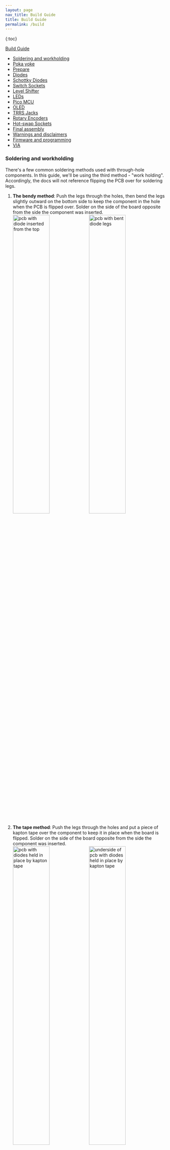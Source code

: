 ```yaml
---
layout: page
nav_title: Build Guide
title: Build Guide
permalink: /build
---
```

{:toc}

[Build Guide](#build-guide)
 - [Soldering and workholding](#soldering-and-workholding)
 - [Poka yoke](#poka-yoke)
 - [Prepare](#prepare)
 - [Diodes](#diodes)
 - [Schottky Diodes](#schottky-diodes)
 - [Switch Sockets](#switch-sockets)
 - [Level Shifter](#level-shifter)
 - [LEDs](#leds)
 - [Pico MCU](#pi-pico-mcu)
 - [OLED](#oled)
 - [TRRS Jacks](#trrs-jacks)
 - [Rotary Encoders](#rotary-encoders)
 - [Hot-swap Sockets](#hot-swap-sockets)
 - [Final assembly](#final-assembly)
 - [Warnings and disclaimers](#warnings-and-disclaimers)
 - [Firmware and programming](#firmware-and-programming)
 - [VIA](#via)

### Soldering and workholding

There's a few common soldering methods used with through-hole components. In this guide, we'll be using the third method - "work holding". Accordingly, the docs will not reference flipping the PCB over for soldering legs.

1. **The bendy method**: Push the legs through the holes, then bend the legs slightly outward on the bottom side to keep the component in the hole when the PCB is flipped over. Solder on the side of the board opposite from the side the component was inserted.
<br> <img src="images/build_guide_pico/diode_bend_top.JPG" alt="pcb with diode inserted from the top" width="49%" /> <img src="images/build_guide_pico/diode_bend_under.JPG" alt="pcb with bent diode legs" width="49%" />
1. **The tape method**: Push the legs through the holes and put a piece of kapton tape over the component to keep it in place when the board is flipped. Solder on the side of the board opposite from the side the component was inserted.
<br> <img src="images/build_guide_pico/kapton_top.JPG" alt="pcb with diodes held in place by kapton tape" width="49%" /> <img src="images/build_guide_pico/kapton_under.JPG" alt="underside of pcb with diodes held in place by kapton tape" width="49%" />
1. **Work holding**: Use helping hands or work holding jig to keep the PCB lifted off the work surface. Insert components through the holes, _do not_ flip the pcb, and solder on the side the components are inserted. <br> This is the recommended method.<br>If you have access to a 3d printer, you can print disposable [work holding legs designed specifically for the ErgoDonk Zero PCB](https://www.printables.com/model/733164-ergodonk-zero-pcb-holding-feet). <br> <Br>
**[Magnetic work holding thingies](https://www.aliexpress.us/item/2255800735314797.html)** <br><img src="images/build_guide_pico/top_jig.JPG" alt="pcb in workholding jigs with diodes inserted from the top" width="49%" /> <img src="images/build_guide_pico/workholding_jig_solder_from_top.JPG" alt="pcb in workholding jigs with diodes protruding" width="49%" /><br> <br>**[3d Printable work holding feet](https://www.printables.com/model/733164-ergodonk-zero-pcb-holding-feet)**<br>
<img src="images/build_guide_pico/sofle_pico_workholding_four_foot.jpeg" alt="Disposable 3d printable work holding legs for the Sofle Pico" width="32%" /> <img src="images/build_guide_pico/sofle_pico_workholding_foot_closeup.jpeg" alt="Close up of a disposable 3d printable work holding leg for the Sofle Pico" width="32%" /> <img src="images/build_guide_pico/3d_model_of_work_feet.png" alt="3d model of a disposable 3d printable work holding leg for the Sofle Pico" width="32%" />

### Poka yoke
When designing the Sofle Pico, an effort was made to '[poka-yoke](https://en.wikipedia.org/wiki/Poka-yoke)' the design, that is, to make the design as 'fool proof' as possible to assemble. 

Specifically, clear markings/symbols and selective masking of footprint through-holes are used to ensure that components are soldered to the correct side & in the correct orientation. Outlines indicate the side the component should be inserted into. The side with the outlines has footprint through-holes masked, so that if the user inserted the component from the wrong side, it would not be solderabe.

<img src="images/build_guide_pico/poka-yoke-pcb.jpeg" alt="Tilted MCU corrected" width="32%" />
<img src="images/build_guide_pico/poka-yoke-back.jpeg" alt="Tilted MCU corrected" width="32%" />
<img src="images/build_guide_pico/poka-yoke-front.jpeg" alt="Tilted MCU corrected" width="32%" />


Please open an issue if you have a suggestion for improving the poka-yoke. I'd like to move away from English language notes on the PCB, and replace them with universal pictograms.

### Prepare

This guide includes all optional components. 

It's recommended to build the left hand first, from start to finish. I would recommend putting a piece of tape with "LH TOP" and "RH TOP" on the top of each board before you start, so when you go to build the second hand you don't build on the wrong side. (I've built 2 left hands at least twice)! 

This guide is written in the order I like to install components, starting with the components on the back, shortest to tallest:
 - diodes
 - LEDs
 - switch sockets

Then install the components on the front:
 - level shifter
 - Pico MCU & socket
 - Schottky diodes
 - OLED & socket
 - TRRS connector
 - Rotary encoder

The order of assembly does not matter **except** for these 2 components because they stack on top of one another:
1. the Pico MCU
1. the OLED screen

<hr>

### Diodes
There is 1 diode per key, 1 diode on the rotary encoder.

<img width="100%" alt="Sofle Pico diode locations highlighted" src="images/build_guide_pico/sofle_pico_diode_highlights.png" />

Diodes _must_ be oriented with the white band in the direction of the "arrow" symbol on the PCB.

<img width="49%" alt="SMD orientation marking example" src="images/build_guide_pico/smd_diode_orientation_1.jpeg" /> <img width="49%" alt="SMD orientation example closeup" src="images/build_guide_pico/smd_diode_orientation_2.jpeg" />

Diodes, surface mount or through-hole, can be installed on either the front or the back. The back is preferred for a cleaner look. If you are hand soldering, through hole diodes are recommended because they are easier. If you damage a pad on one side, feel free to move that diode to the other side.

For surface mount diodes, a common method is to tin one pad, place the diode on, apply the soldering iron to the diode leg until it melts the solder underneath and sinks flush with the PCB. Then come back and solder the other leg. Alternately, you can use a rework station heat gun and solder paste. (I prefer this method for smds).

For through-hole diodes, there is a bending jig on the upper right corner of the board. This is a painfully slow way to get pretty bends. <img alt="Diode bending jig built into the PCB" src="images/build_guide_pico/1N4148_diode_jig.png" />

If you've got a 3d printer handy, a printed diode [bending jig](https://www.printables.com/model/734696-diode-bending-jig-8mm) can be used to make quick uniform bends. Alternately, a carpenters pencil is roughly the right size. (The diode holes are 8mm apart, wooden pencils are often 7mm - 8mm).<br><img width="32%" alt="Using a bending jig" src="images/build_guide_pico/diode_jig_fold.jpeg" /> <img width="32%" alt="Diodes on tape that were bent with a bending jig" src="images/build_guide_pico/diode_jig_cut.jpeg" /> <img width="32%" alt="Using a carpenters pencil as a bending jig" src="images/build_guide_pico/carpenter_pencil.JPG" />

With the PCB eleveated via workholding, insert the bent diodes into the holes on the back of the board. 
Diodes _must_ be oriented with the black band in the direction of the "arrow" symbol on the PCB. There is also a black outline around the pad to make it easy to check the diode orientation is correct after the diode has been soldered in place.<br><img src="images/build_guide_pico/diode_orientation.jpeg" alt="Through hole diode orientation" width="100%" />

Solder the legs in place. flip over the board, and trim the legs. When you trim off the diode legs, save 2 for use as bypass jumpers.<br>
<img src="images/build_guide_pico/sofle_pico_diodes_soldered.jpeg" alt="Soldered diodes protruding through the Sofle Pico PCB" width="49%" /> <img src="images/build_guide_pico/sofle_pico_diodes_clipping.jpeg" alt="Trimming diode legs protruding through the Sofle Pico PCB" width="49%" />

<hr>

### Switch Sockets
Switch sockets installed on the back of the PCB facing up towards the front of the PCB. Make sure they are flush with the PCB. 

1. Put all the sockets in place. PCB hole tolerance can vary quite a bit, so some sockets may snap in, while others rest in the holes. If you have some that snap in, be sure to check everything is flush before you start soldering. 
1. Solder _one_ side of each socket by heating the metal connector. Apply solder and look for the solder to wick down to the PCB. You want a solid joint since this may take some mechanical strain from switch installation and removal. The 3d printed workholding feet are really handy here. You can reposition the board as you work to get the best angle for soldering those connectors.
1. Give the board a few good taps to make sure there are no loose sockets.
1. Rotate the board 180 degrees and solder the remaining sides.

<img src="images/build_guide_pico/sofle_pico_sockets_1.jpeg" alt="Left hand backside of solfe pico with switch sockets in place viewed from a tilted angle" width="49%" /> <img src="images/build_guide_pico/sofle_pico_sockets_2.jpeg" alt="Left hand backside of solfe pico with switch sockets in place viewed from a above" width="49%" />

<hr>

### Level shifter
The level shifter is tiny & squirrley. It's the same size as an SMD, but with 5 pins. There is only one footprint for this component - so it will be on the front on the left hand, and on the back on the right hand. Tack one corner down, and then "[drag soldering](https://www.youtube.com/watch?v=wUyetZ5RtPs)" the remaining pins. 
![level shifter](images/build_guide_pico/sofle_pico_level_shifter_placement.png)
Alternately, if you've decided to omit the level shifter, be sure to bridge the level shifter bypass jumper. It's next to the level shifter footprint. You can drag solder across it, or bend a diode leg and solder it through the holes.<br><img src="images/build_guide_pico/sloppy_bypass_jumper.png" alt="Sofle Pico jumper bridged with solder" width="32%" />

Modern flux core solder can make drag bridging difficult - i recommend the jumper leg method. The right-most hole on the bending jig is for this. There'You'll need to do this for both hands.

<img src="images/build_guide_pico/jumper_jig.jpeg" alt="Sofle Pico jumper bender location" width="32%" /> <img src="images/build_guide_pico/jumper_bender_in_use.jpeg" alt="Sofle Pico jumper bender in use" width="32%" /> <img src="images/build_guide_pico/level_shifter_bypass_jumper.jpeg" alt="Sofle Pico jumper bender in use" width="32%" />

<hr>

### LEDs

![LED](images/build_guide_pico/sofle_pico_led_orientation.png)

LEDs are placed on the back of the PCB. The lens should point up through the PCB so they shine into the bottom of the switch. One leg will have a diagonal cut. This cut leg should be aligned with the mark on the PCB.

To solder: tin one pad, place the LED and hold using tweezers, apply heat to the leg until the solder melts and the LED is flush with the board. Now the remaining legs can be soldered without the component moving. The LEDs are sensitive to heat. Let the LED cool between soldering each leg. Use the lowest heat needed for your solder.

Alternately, you can use a rework station heat gun and solder paste. I prefer this method for the LEDs, i think it's easier to get components to sit flush. Put a dab of solder paste on each pad, then place your LEDs with tweezers or a steady hand. (The holes above/below the LED hole are intended to make tweezer placement easier).

The LEDs are wired in one long chain. If a LED is not working, replace the LED and the LED preceding it. Sometimes just the output of a LED is damaged. The full chain does not need to be installed if you want to test a partially built board. 
<img src="images/build_guide_pico/sofle_pico_led_wiring_chain.png" alt="Sofle Pico LED circuit sequence." width="100%" />
<br>
Revisions v3.5.4 and later will have the LED number directly above the LED to make troubleshooting the LED chain easier.<br><img src="images/build_guide_pico/sofle_pico_led_chain_markings.jpeg" alt="Sofle Pico LED sequence markings." width="32%" />

<hr>

### Pico MCU
<img src="images/build_guide_pico/sofle_pico_MCU_heroshot.png" alt="Sofle Pico MCU with elevated OLED closeup" width="100%" />

The Pico is installed on the top of the board, face up, and in the marked holes. (There are many variants of the Pico - the face up orientation ensures easy access to the reset button wherever it may be).

* Top of the board: this is the side of the PCB opposite the diodes, LEDs and switch sockets
* Marked holes: Insert the Pico into the holes with the rectangular outline on the top of the board. 

Double-check your work here. This step is hard to reverse if a mistake is made.
#### Pico MCU installed permanently with header pins
You can permanently install the Pico using the 20-pin male-male headers that came with the Pico. 
1. insert the headers into the board and the Pico both before soldering. (The header pin rows can tilt a little if it's not inserted into both the board and the Pico.) The header pins may have one longer side. Install the longer side on the PCB, because you'll need to trim these, and the trimmed pins look better on the underside of the board. Use a piece of kapton tape to attach the Pico to the PCB while soldering.

1. Flip the board over. The pins on the back of the board that you will be soldering should _not_ be in the outline. Soldering 1 of the outermost pins on each pin header on the PCB. Hold the board up to make sure the pin header is sitting flush with the pcb. If it's not, you can reheat that joint until it is flush. 
*@todo - this pick is gross - grab another without smudges and cathair.*
![Pico MCU](images/build_guide_pico/sofle_pico_starter_pins.png) 
1. Solder the remaining pcb/pin header joints on the back.
1. Flip the board over. With the Pico, repeat the process of soldering & checking 1 pin with the pin header and the Pico. 
1. Solder all the remaining Pico/pin header pins.

#### Pico MCU installed with sockets
Previous versions of the Sofle used diode legs. This guide does not - instead we'll use "needle pins", which are now readily available, inexpensive, and less fussy then diode legs, but they add more height than diode legs would, which works well to support the OLEDs.
![Pico socketed MCU](images/build_guide_pico/sofle_pico_sockets_add_height.png)

To install a socketed Pico using the diode leg approach [from splitkb.com][ProMicrosocketing]:

1. Insert the needle pins into the female sockets, and then insert the female sockets into the PCB and the Pico. Assembling the sockets/Pico/PCB before soldering ensures an excellent alignment. Be sure that the Pico is face up, and that the socket pins are inserted into the square outline on the front of the board. Applying a piece of kapton tape to hold everything in place can be helpful. 
<img src="images/build_guide_pico/needle_pin_inserts.jpeg" alt="Sofle Pico with needle pins to be socketed" width="50%" />

1. Flip the board over. On the back of the PCB, solder one pin on each side, pushing down on the PCB to ensure the headers are perpendicular and fully seated. Pick up the board and inspect to insure that everything is seated flush. If it's not flush, reheat the joint and push the socket down until it's flush. (Be sure you're not touching the pin your heating when you push it down).<br><img src="images/build_guide_pico/wonky_MCU.jpeg" alt="Tilted MCU" width="47%" /> <img src="images/build_guide_pico/wonky_fixed_MCU.jpeg" alt="Tilted MCU corrected" width="47%" />
1. Solder the remaining pins on the back of the pcb.<br><img src="images/build_guide_pico/backside_MCU_pins_soldered.jpeg" alt="Tilted MCU corrected" width="47%" />
1. Flip over the board. On the front, solder 1 pin on each side to the Pico. Again check that everything is flush before soldering the remaining pins.
<br><img src="images/build_guide_pico/MCU_solder_1_pin.jpeg" alt="One pin on the MCU soldered" width="47%" /> <img src="images/build_guide_pico/MCU_solder_all_pins.jpeg" alt="All pins on the MCU soldered - quite badly" width="47%" />

If you ever need to remove the Pico, do it by gently prying the board up in small increments, working your way around the board. Avoid pressure on the USB connector. The diode legs are quite weak and will usually bend if you pull the Pico off in one action. A [spudger](https://www.aliexpress.us/item/3256804504939626.html) tool is really handy for this sort of thing.

<hr>

### Schottky Diodes
There's one for each side. Insert on the front, right next to the MCU footprint. Be certain to orient these correctly. Solder on the back.
The leftmost hole on the diode jig is for these. 

<img src="images/build_guide_pico/Schottky_diode.jpeg" alt="Schottky diode placement" width="32%" /> <img src="images/build_guide_pico/1N5817_schottky_diode_jig.jpeg" alt="Diode bending jig" width="32%" />
<img src="images/build_guide_pico/power_circuit_bend.jpeg" alt="Schottky diode legs bending with jig" width="32%" /><br><img src="images/build_guide_pico/power_circuit_diode_top.jpeg" alt="Schottky diode inserted next to MCU" width="49%" /> <img src="images/build_guide_pico/power_circuit_diode_snip.jpeg" alt="Schottky diode leg trimming" width="49%" />

<hr>

### OLED
@todo add updated images when v3.4 prototype comes in.

There are two common variants of the SSD1306 OLED. They are easily distinguishable by the corner holes. There is a separate socket for each of these, because they switch the GND/VCC pins. This pins are usually labeled on the OLEDs themselves. 

**Please check the OLED pin labels against the marking on the PCB to ensure everything matches.** It's entirely possible that the OLEDS have GND/VCC in different locations than expected. (If you do find some that differ from the oval/round below, please update this doc ans submit a PR)! The GND pin is square.
<br><img src="images/build_guide_pico/oled_round.png" alt="Round corner hole OLED" width="25%" /> <img src="images/build_guide_pico/oled_oval.png" alt="Oval corner hole OLED" width="25%" /> <img src="images/build_guide_pico/sofle_pico_oled_socket_closeup.png" alt="Sofle Pico OLED sockets with corner shape indicators" width="50%" />
<img src="images/build_guide_pico/sofle_pico_LH_OLED_socket.png" alt="Close up of OLED socketed" width="100%" /> 
@todo get a new picture with updated socket markings.

We will be installing the OLED so it overhangs the Pro Micro. 
1. Determine which socket your model of OLED will use.
1. Add a strip of electrician's tape to the bottom of the OLED module where it might contact the Pico. (Or a sticker)!
1. Insert the 4 pin, half height female header into the appropriate outlined footprint on the top of the PCB. On both the right and left hands, this will be to the right of the Pico. Use kapton tape to hold the socket in place while you solder the first pin. Check that the socket is perpendicular to the pcb. If it's not, reheat that solder joint and adjust.
1. Solder the remaining socket pins.
1. Push the OLED pins into the socket. You may need to trim the OLED pins so the insulation on the female and male headers mate and the OLED sits just above the Pro Micro. The downside to socketing is the OLED isn't as secure in the half height socket. When turning the keyboard upside down I find the OLED will lever away from the Pro Micro somewhat.
1. If you chose to solder the Pico without sockets, there may be a gap between the OLED and the Pico. You can add an [adhesive bumper pad](https://www.amazon.com/gp/product/B074C2XKXH/?th=1) to ensure it rests level. A rolled up piece of electrical tape will also work.<br>
<img src="images/build_guide_pico/sofle_pico_OLED_bumper.png" alt="OLED bumper" width="100%" /><br>If you installed MCU sockets, the OLED may not seat all the way down. This is ugly, and I hate it. YMMV.<br><img src="images/build_guide_pico/socket_gap.jpeg" alt="gap between OLED and OLED socket" width="100%" />

<hr>

### TRRS Jacks
Insert into the outline on the front of the board, solder on the back.
Some brands of jack will snap into the board, holding them in place while you solder. Other brands may require tape to hold them in place while you flip the board over. Solder 1 pin first to check that everything is flush and adjust as needed. Solder remaining pins.<br><img src="images/build_guide_pico/trrs_1.jpeg" alt="TRRS jack inserting into outline on top of PCB" width="47%" /> <img src="images/build_guide_pico/trrs_2.jpeg" alt="TRRS jack inserted into outline on top of PCB" width="47%" />

<hr>

### Rotary encoders
Saved for last because they are tallest. Insert into the top of the board, and solder on the backside. Some EC11's have metal tabs on opposite sides that add mechanical stability - no need to solder those. Solder 1 pin first to check that everything is flush and adjust as needed. Solder remaining pins.<br><img src="images/build_guide_pico/ec11_2.jpeg" alt="EC11 rotary encoder inserted into outline on top of PCB" width="47%" /> <img src="images/build_guide_pico/ec11_1.jpeg" alt="EC11 rotary encoder soldered on the back of the PCB" width="47%" /> 

<hr>

### Final assembly
Installing the keys and case. (The standoff lengths mentioned assume you are using an acrylic plate).

https://github.com/JellyTitan/Sofle-Pico/assets/72168556/54e6d6f9-5af3-4b82-98af-0372871ad146

1. Place the PCB on a flat surface. This will keep the pressure distributed evenly when pressing in the switches.
1. Snap a few switches into the top plate to help align things. The corner switches work best.
1. Carefully lower the top plate with the alignment switches onto the main PCB and push into sockets. Ensure pins are aligned.
1. Snap the remaining switches into the top plate pressing into the sockets.
1. Attach the bottom plate to the five M2 6mm standoffs.
1. Place the pcb on the back plate, aligning the standoffs with holes in the PCB.
1. On the top of the pcb, attach the key plate to the standoffs using the M2 screws.
1. Use M2 screws to attach the three 18mm standoffs to the OLED cover plate.
1. Slide the three standoff on the OLED plate through the PCB. Attach those standoffs to the backplate using M2 screws.
1. Place the encoder knob on the shaft. Tighten the set screw with a hex key. A small screwdriver for glasses may do in a pinch.
1. Put at least 4 adhesive rubber feet in the corners so the keyboard is not moving when you type.

## Warnings and disclaimers
- Don't connect or disconnect the TRRS cable when the keyboard is powered. It may short out. Always disconnect the USB cable first.
- Be gentle with USB-C ports on your microcontrollers. They are easy to break.
- Keep in mind that this is a prototype of a DIY keyboard. It’s not a polished product.

## Firmware and programming

The RP2040 supports 'drag and drop' flashing with a UF2 file on Mac or PC. This is the recommended approach if you're not familiar with compiling QMK firmware yourself. 

After the first 'drag and drop' flash, you can tweak your keymaps further using [VIA](https://www.caniusevia.com/). (Using VIA is covered in the [next section](#via)).
 
### To flash with 'drag 'n drop':
1. Make sure halves are not connected together with TRRS cable.
1. Connect one half to USB.
1. Enter the bootloader using any of the following methods. These are dependant on where your RP2040 came from. You may have to remove an OLED to access the `BOOT` button.
    * Hold down `BOOT` and tap `RESET`.
    * Hold the `BOOT` button while pluging in the usb cable.
    * Double tapping the `RESET` button on the RP2040. ([Double tap reset is enabled by default on the RP2040](https://github.com/qmk/qmk_firmware/blob/master/platformdev_RP2040.md#double-tap-reset-boot-loader-entry-iddouble-tap)).
    * **Bootmagic reset** (works after you have flashed once): Hold down the top far corner key while plugging in the keyboard (`~` left half, `-` right half). This will also clear the EEPROM.
1. Wait for the OS to detect the device.
1. Copy the .uf2 file to the new USB disk.
  * The files can be found in this repo at `./Sofle_Pico/Firmware`. The VIA version is recommended: `sofle_pico_via_LH.uf2` and `sofle_pico_via_RH.uf2`.
  * There is a different file for right hand and left hand, as denoted by a `_RH` or `_LH` suffix.
  * On Mac after the file is dropped, the 'Keyboard setup assistant' may be triggered. You can ignore and quit the assistant.(@todo add relative path to UF2 files.) 
1. Unplug the side you just flashed, and repeat the process with the other side.
1. Disconnect both halves from USB.
1. Connect both halves together using the TRRS cable. 
1. Connect the left half to USB.
1. Test everything using VIA. (See [details below](#via)).

### Flashing the second time around
After the fist flash, subsequent flashes are even easier. Sofle Pico uses [Bootmagic lite](https://github.com/qmk/qmk_firmware/blob/master/feature_bootmagic.md). You can enter boot mode by holding down the upper-left-most key while pluggin in the USB cable. (Or upper-right-most, respectively). Once your in boot mode, the Pico appears as a drive, and you can drag and drop the new `.uf2` file.

### Compile your own firmware with QMK
If you want to build your own firmware, Sofle Pico uses [QMK Firmware][qmk_firmware]. Support is not in the main QMK repository [yet](@todo: Update this url with official PR). Instead use the [jellytitan/qmk_firmware](https://github.com/JellyTitan/qmk_firmware/tree/sofle_pico) fork. (Be sure to use the `sofle_pico` branch).

https://docs.qmk.fm/#/flashing?id=raspberry-pi-RP2040-uf2

To flash:
- Clone [https://github.com/jellytitan/qmk_firmware](https://github.com/jellytitan/qmk_firmware)
- Switch to the `sofle_pico` branch with `git checkout sofle_pico`
- Make sure your QMK environment [is setup][qmkintro].
- Make sure halves are not connected together with TRRS cable.
- Connect one half to USB, flash the firmware (always follow the current instructions in the QMK documentation! The command might look something like this: `qmk flash -kb sofle_choc -km default`). Use the reset button to reset the keyboard when you are asked to in console. 
- Connect the second half and flash it in the same way as the previous one.
- Disconnect the USB cable. Connect both halves together with TRRS cable.
- Connect USB cable to the **left** side.
- Enjoy!

## VIA
Until the Sofle Pico layout is merged into the official VIA repo, you'll need to load the VIA definition manually. ()
> [!IMPORTANT]
> Editing with VIA will only work after you've flashed the Sofle Pico at least once.

1. Visit https://usevia.app/
1. Open the "Settings" tab by clicking on the gear icon at the top of the page. 
1. Enable "Show Design tab". <br>
![VIA show design tab switch](images/VIA/via_1.png)
1. Now you should see a paintbrush icon at the top of the screen. Click on that to open the "Design tab".
1. Download the Sofle Pico via config file: [sofle_pico.json](https://raw.githubusercontent.com/JellyTitan/Sofle-Pico/main/Sofle_Pico/Firmware/sofle_pico.json). (Right click and 'Save As' to download the .json file).<br>
Once you have the file locally, Click "Load" to upload `sofle_pico.json`.<br> (The Sofle Pico PR for VIA can't be submitted until the QMK PR is submitted and approved. That PR is waiting and ready to go: [VIA PR for Sofle Pico](https://github.com/JellyTitan/keyboards/blob/sofle_pico/v3/sofle_pico/sofle_pico.json)).<br>
![VIA uploading config](images/VIA/via_2.png)
1. After the definition is loaded, you will be asked to authorize a connection to your device.<br> ![VIA device authorization](images/VIA/via_3.png)
1. Clicking on the "Configure" tab will let you modify your layout.<br>
![VIA Configure tab](images/VIA/via_4.png)
